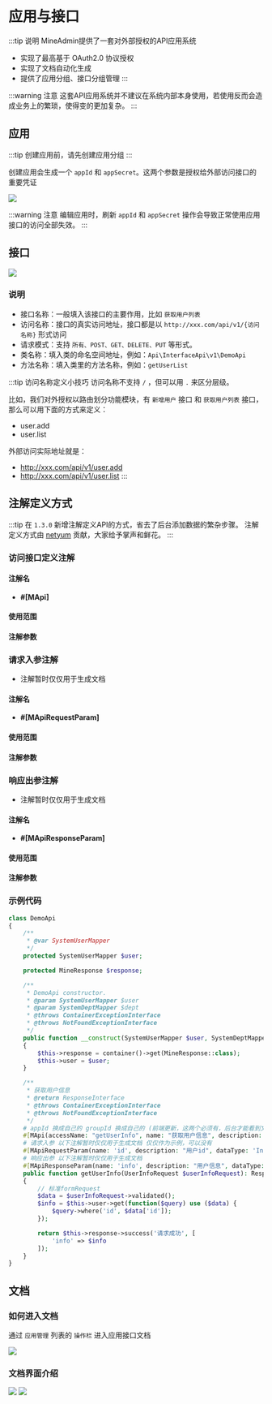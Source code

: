 # 应用与接口

:::tip 说明
MineAdmin提供了一套对外部授权的API应用系统

- 实现了最高基于 OAuth2.0 协议授权
- 实现了文档自动化生成
- 提供了应用分组、接口分组管理
:::

:::warning 注意
这套API应用系统并不建议在系统内部本身使用，若使用反而会造成业务上的繁琐，使得变的更加复杂。
:::

## 应用
:::tip
创建应用前，请先创建应用分组
:::

创建应用会生成一个 `appId` 和 `appSecret`。这两个参数是授权给外部访问接口的重要凭证

<img src="https://s1.ax1x.com/2022/09/28/xmVa5R.png" />

:::warning 注意
编辑应用时，刷新 `appId` 和 `appSecret` 操作会导致正常使用应用接口的访问全部失效。
:::

## 接口
<img src="https://s1.ax1x.com/2022/09/28/xmZSMT.png" />

### 说明
- 接口名称：一般填入该接口的主要作用，比如 `获取用户列表`
- 访问名称：接口的真实访问地址，接口都是以 `http://xxx.com/api/v1/{访问名称}` 形式访问
- 请求模式：支持 `所有、POST、GET、DELETE、PUT` 等形式。
- 类名称：填入类的命名空间地址，例如：`Api\InterfaceApi\v1\DemoApi`
- 方法名称：填入类里的方法名称，例如：`getUserList`

:::tip 访问名称定义小技巧
访问名称不支持 `/` ，但可以用 `.` 来区分层级。

比如，我们对外授权以路由划分功能模块，有 `新增用户` 接口 和 `获取用户列表` 接口，那么可以用下面的方式来定义：
- user.add
- user.list

外部访问实际地址就是：
- http://xxx.com/api/v1/user.add
- http://xxx.com/api/v1/user.list
:::

## 注解定义方式
:::tip <a-badge text="1.3.0+" />
在 `1.3.0` 新增注解定义API的方式，省去了后台添加数据的繁杂步骤。 注解定义方式由 [netyum](https://github.com/netyum) 贡献，大家给予掌声和鲜花。
:::

### 访问接口定义注解

#### 注解名
- **#[MApi]**

#### 使用范围
<a-table
    style="margin-top: 20px;"
    size="small"
    :data="[{ class: 'x', method:'√'}]"
    :pagination="false"
    :columns="[
        { title: '类', dataIndex: 'class' },
        { title: '方法', dataIndex: 'method' },
    ]"
/>

#### 注解参数

<a-table
    style="margin-top: 20px;"
    size="small"
    :data="[
        { p: 'name', rm:'接口名称，一般显示在文档上面', dv: '-'},
        { p: 'accessName', rm:'接口的真实访问地址', dv: '-'},
        { p: 'description', rm:'接口描述', dv: '-'},
        { p: 'appId', rm:'绑定所属的App应用，需指定APP ID字段', dv: '-'},
        { p: 'groupId', rm:'绑定所在接口分组，需指定分组id字段', dv: '-'},
        { p: 'authMode', rm:'验证模式，1:简单模式，2:复杂模式', dv: 1},
        { p: 'requestMode', rm:'请求方式，A:所有，P:POST，G:GET，U:UPDATE，D:DELETE', dv: 'A'},
    ]"
    :pagination="false"
    :columns="[
        { title: '参数名', width: 200, dataIndex: 'p' },
        { title: '说明', dataIndex: 'rm' },
        { title: '默认值', width: 150, dataIndex: 'dv' },
    ]"
/>

### 请求入参注解

- 注解暂时仅仅用于生成文档

#### 注解名
- **#[MApiRequestParam]**

#### 使用范围
<a-table
    style="margin-top: 20px;"
    size="small"
    :data="[{ class: 'x', method:'√'}]"
    :pagination="false"
    :columns="[
        { title: '类', dataIndex: 'class' },
        { title: '方法', dataIndex: 'method' },
    ]"
/>

#### 注解参数

<a-table
    style="margin-top: 20px;"
    size="small"
    :data="[
        { p: 'name', rm:'参数名称', dv: '-'},
        { p: 'description', rm:'参数描述', dv: '-'},
        { p: 'dataType', rm:'参数类型 String, Integer, Array, Float, Boolean, Enum, Object, File', dv: 'String'},
        { p: 'defaultValue', rm:'参数默认值', dv: '-'},
        { p: 'isRequired', rm:'是否必须，1：必填，2：否', dv: 1},
    ]"
    :pagination="false"
    :columns="[
        { title: '参数名', width: 200, dataIndex: 'p' },
        { title: '说明', dataIndex: 'rm' },
        { title: '默认值', width: 150, dataIndex: 'dv' },
    ]"
/>

### 响应出参注解

- 注解暂时仅仅用于生成文档

#### 注解名
- **#[MApiResponseParam]**

#### 使用范围
<a-table
    style="margin-top: 20px;"
    size="small"
    :data="[{ class: 'x', method:'√'}]"
    :pagination="false"
    :columns="[
        { title: '类', dataIndex: 'class' },
        { title: '方法', dataIndex: 'method' },
    ]"
/>

#### 注解参数

<a-table
    style="margin-top: 20px;"
    size="small"
    :data="[
        { p: 'name', rm:'参数名称', dv: '-'},
        { p: 'description', rm:'参数描述', dv: '-'},
        { p: 'dataType', rm:'参数类型 String, Integer, Array, Float, Boolean, Enum, Object, File', dv: 'String'},
        { p: 'defaultValue', rm:'参数默认值', dv: '-'},
    ]"
    :pagination="false"
    :columns="[
        { title: '参数名', width: 200, dataIndex: 'p' },
        { title: '说明', dataIndex: 'rm' },
        { title: '默认值', width: 150, dataIndex: 'dv' },
    ]"
/>

### 示例代码
```php
class DemoApi
{
    /**
     * @var SystemUserMapper
     */
    protected SystemUserMapper $user;

    protected MineResponse $response;

    /**
     * DemoApi constructor.
     * @param SystemUserMapper $user
     * @param SystemDeptMapper $dept
     * @throws ContainerExceptionInterface
     * @throws NotFoundExceptionInterface
     */
    public function __construct(SystemUserMapper $user, SystemDeptMapper $dept)
    {
        $this->response = container()->get(MineResponse::class);
        $this->user = $user;
    }

    /**
     * 获取用户信息
     * @return ResponseInterface
     * @throws ContainerExceptionInterface
     * @throws NotFoundExceptionInterface
     */
    # appId 换成自己的 groupId 换成自己的 (前端更新，这两个必须有，后台才能看到文档
    #[MApi(accessName: "getUserInfo", name: "获取用户信息", description: "获取用户信息", appId: "a7ccdef6d7", groupId: 3)]
    # 请求入参 以下注解暂时仅仅用于生成文档 仅仅作为示例，可以没有
    #[MApiRequestParam(name: 'id', description: "用户id", dataType: 'Integer')]
    # 响应出参 以下注解暂时仅仅用于生成文档
    #[MApiResponseParam(name: 'info', description: "用户信息", dataType: 'Object')]
    public function getUserInfo(UserInfoRequest $userInfoRequest): ResponseInterface
    {
        // 标准formRequest
        $data = $userInfoRequest->validated();
        $info = $this->user->get(function($query) use ($data) {
            $query->where('id', $data['id']);
        });

        return $this->response->success('请求成功', [
            'info' => $info
        ]);
    }
}
```

## 文档

### 如何进入文档
通过 `应用管理` 列表的 `操作栏` 进入应用接口文档

<img src="https://s1.ax1x.com/2022/09/28/xmmqde.png" />

### 文档界面介绍

<img src="https://s1.ax1x.com/2022/10/02/xMYGee.png" />

<img src="https://s1.ax1x.com/2022/10/02/xMYNFA.png" />